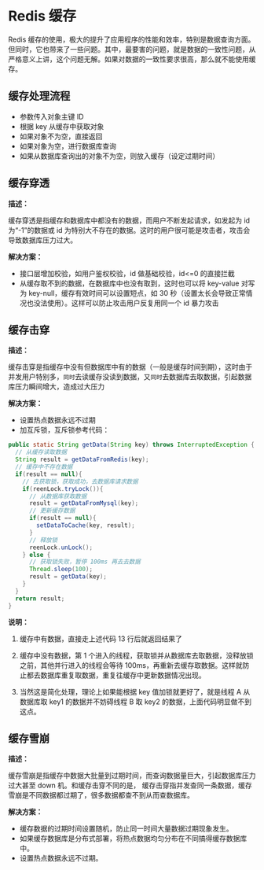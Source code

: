 # Redis 缓存

Redis 缓存的使用，极大的提升了应用程序的性能和效率，特别是数据查询方面。但同时，它也带来了一些问题。其中，最要害的问题，就是数据的一致性问题，从严格意义上讲，这个问题无解。如果对数据的一致性要求很高，那么就不能使用缓存。

## 缓存处理流程

- 参数传入对象主键 ID
- 根据 key 从缓存中获取对象
- 如果对象不为空，直接返回
- 如果对象为空，进行数据库查询
- 如果从数据库查询出的对象不为空，则放入缓存（设定过期时间）

## 缓存穿透

**描述：**

缓存穿透是指缓存和数据库中都没有的数据，而用户不断发起请求，如发起为 id 为“-1”的数据或 id 为特别大不存在的数据。这时的用户很可能是攻击者，攻击会导致数据库压力过大。

**解决方案：**

- 接口层增加校验，如用户鉴权校验，id 做基础校验，id<=0 的直接拦截
- 从缓存取不到的数据，在数据库中也没有取到，这时也可以将 key-value 对写为 key-null，缓存有效时间可以设置短点，如 30 秒（设置太长会导致正常情况也没法使用）。这样可以防止攻击用户反复用同一个 id 暴力攻击

## 缓存击穿

**描述：**

缓存击穿是指缓存中没有但数据库中有的数据（一般是缓存时间到期），这时由于并发用户特别多，`同时`去读缓存没读到数据，又`同时`去数据库去取数据，引起数据库压力瞬间增大，造成过大压力

**解决方案：**

- 设置热点数据永远不过期
- 加互斥锁，互斥锁参考代码：

```java
public static String getData(String key) throws InterruptedException {
  // 从缓存读取数据
  String result = getDataFromRedis(key);
  // 缓存中不存在数据
  if(result == null){
    // 去获取锁，获取成功，去数据库请求数据
    if(reenLock.tryLock()){
      // 从数据库获取数据
      result = getDataFromMysql(key);
      // 更新缓存数据
      if(result == null){
        setDataToCache(key, result);
      }
      // 释放锁
      reenLock.unLock();
    } else {
      // 获取锁失败，暂停 100ms 再去去数据
      Thread.sleep(100);
      result = getData(key);
    }
  }
  return result;
}
```

**说明：**

1. 缓存中有数据，直接走上述代码 13 行后就返回结果了

2. 缓存中没有数据，第 1 个进入的线程，获取锁并从数据库去取数据，没释放锁之前，其他并行进入的线程会等待 100ms，再重新去缓存取数据。这样就防止都去数据库重复取数据，重复往缓存中更新数据情况出现。

3. 当然这是简化处理，理论上如果能根据 key 值加锁就更好了，就是线程 A 从数据库取 key1 的数据并不妨碍线程 B 取 key2 的数据，上面代码明显做不到这点。

## 缓存雪崩

**描述：**

缓存雪崩是指缓存中数据大批量到过期时间，而查询数据量巨大，引起数据库压力过大甚至 down 机。和缓存击穿不同的是， 缓存击穿指并发查同一条数据，缓存雪崩是不同数据都过期了，很多数据都查不到从而查数据库。

**解决方案：**

- 缓存数据的过期时间设置随机，防止同一时间大量数据过期现象发生。
- 如果缓存数据库是分布式部署，将热点数据均匀分布在不同搞得缓存数据库中。
- 设置热点数据永远不过期。
